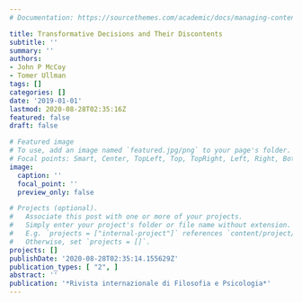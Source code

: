 ```yaml
---
# Documentation: https://sourcethemes.com/academic/docs/managing-content/

title: Transformative Decisions and Their Discontents
subtitle: ''
summary: ''
authors:
- John P McCoy
- Tomer Ullman
tags: []
categories: []
date: '2019-01-01'
lastmod: 2020-08-28T02:35:16Z
featured: false
draft: false

# Featured image
# To use, add an image named `featured.jpg/png` to your page's folder.
# Focal points: Smart, Center, TopLeft, Top, TopRight, Left, Right, BottomLeft, Bottom, BottomRight.
image:
  caption: ''
  focal_point: ''
  preview_only: false

# Projects (optional).
#   Associate this post with one or more of your projects.
#   Simply enter your project's folder or file name without extension.
#   E.g. `projects = ["internal-project"]` references `content/project/deep-learning/index.md`.
#   Otherwise, set `projects = []`.
projects: []
publishDate: '2020-08-28T02:35:14.155629Z'
publication_types: [ "2", ]
abstract: ''
publication: '*Rivista internazionale di Filosofia e Psicologia*'
---
```

